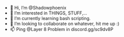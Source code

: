 - 👋 Hi, I’m @Shadowphoenix
- 👀 I’m interested in THINGS, STUFF,...
- 🌱 I’m currently learning bash scripting.
- 💞️ I’m looking to collaborate on whatever, hit me up :)
- 📫 Ping @Layer 8 Problem in discord.gg/sc9dv8P

<!---
Shadowphoenix/Shadowphoenix is a ✨ special ✨ repository because its `README.md` (this file) appears on your GitHub profile.
You can click the Preview link to take a look at your changes.
--->
